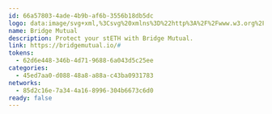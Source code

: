 ```yaml
---
id: 66a57803-4ade-4b9b-af6b-3556b18db5dc
logo: data:image/svg+xml,%3Csvg%20xmlns%3D%22http%3A%2F%2Fwww.w3.org%2F2000%2Fsvg%22%20width%3D%2248%22%20height%3D%2248%22%20fill%3D%22none%22%3E%3Cpath%20fill%3D%22%23F2F5FF%22%20d%3D%22M24%2048c13.255%200%2024-10.745%2024-24S37.255%200%2024%200%200%2010.745%200%2024s10.745%2024%2024%2024Z%22%2F%3E%3Cpath%20fill%3D%22%232683BB%22%20d%3D%22M13.889%2019C10.082%2019.017%207%2022.085%207%2025.867v.883l3.7-.002v-.9a3.199%203.199%200%200%201%203.2-3.227%203.199%203.199%200%200%201%203.201%203.227v.9l3.7.002-.002-.883c0-3.782-3.08-6.85-6.887-6.867h-.023Z%22%2F%3E%3Cpath%20fill%3D%22%2356B5FB%22%20d%3D%22M23.989%2019.02c-3.808.016-6.888%203.085-6.888%206.867l-.001.883%203.7-.002v-.9A3.199%203.199%200%200%201%2024%2022.64a3.199%203.199%200%200%201%203.2%203.227v.901l3.7.002-.001-.883c0-3.782-3.08-6.85-6.888-6.867h-.022Z%22%2F%3E%3Cpath%20fill%3D%22%237BE0FD%22%20d%3D%22M34.089%2019.038c-3.808.017-6.888%203.085-6.888%206.867l-.001.884%203.7-.002-.001-.9a3.199%203.199%200%200%201%203.2-3.228%203.199%203.199%200%200%201%203.202%203.227v.9L41%2026.79l-.001-.884c0-3.782-3.08-6.85-6.888-6.866h-.022Z%22%2F%3E%3Cpath%20fill%3D%22%230F78B9%22%20d%3D%22M18.96%2021.204a6.814%206.814%200%200%200-1.859%204.683v.862l3.698.002v-.884c0-1.8-.698-3.438-1.84-4.663Z%22%2F%3E%3Cpath%20fill%3D%22%232AAAFA%22%20d%3D%22M29.059%2021.223a6.815%206.815%200%200%200-1.858%204.682v.862l3.698.002v-.883c0-1.8-.698-3.438-1.84-4.663Z%22%2F%3E%3C%2Fsvg%3E
name: Bridge Mutual
description: Protect your stETH with Bridge Mutual.
link: https://bridgemutual.io/#
tokens:
  - 62d6e448-346b-4d71-9688-6a043d5c25ee
categories:
  - 45ed7aa0-d088-48a8-a88a-c43ba0931783
networks:
  - 85d2c16e-7a34-4a16-8996-304b6673c6d0
ready: false
---
```

